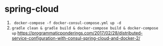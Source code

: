 # spring-cloud
1. ``` docker-compose -f docker-consul-compose.yml up -d```
1. ```gradle clean & gradle build & docker-compose build & docker-compose up```
https://programmaticponderings.com/2017/02/28/distributed-service-configuration-with-consul-spring-cloud-and-docker-2/
